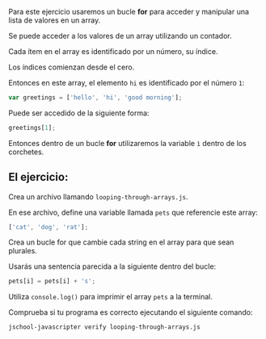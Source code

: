 Para este ejercicio usaremos un bucle **for** para acceder y manipular una lista de valores en un array.

Se puede acceder a los valores de un array utilizando un contador.

Cada ítem en el array es identificado por un número, su índice.

Los índices comienzan desde el cero.

Entonces en este array, el elemento `hi` es identificado por el número `1`:

```js
var greetings = ['hello', 'hi', 'good morning'];
```
Puede ser accedido de la siguiente forma:

```js
greetings[1];
```

Entonces dentro de un bucle **for** utilizaremos la variable `ì` dentro de los corchetes.

## El ejercicio:

Crea un archivo llamando `looping-through-arrays.js`.

En ese archivo, define una variable llamada `pets` que referencie este array:

```js
['cat', 'dog', 'rat'];
```

Crea un bucle for que cambie cada string en el array para que sean plurales.

Usarás una sentencia parecida a la siguiente dentro del bucle:

```js
pets[i] = pets[i] + 's';
```

Utiliza `console.log()` para imprimir el array `pets` a la terminal.

Comprueba si tu programa es correcto ejecutando el siguiente comando:

```bash
jschool-javascripter verify looping-through-arrays.js
```
